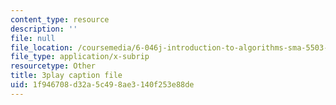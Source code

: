 ```yaml
---
content_type: resource
description: ''
file: null
file_location: /coursemedia/6-046j-introduction-to-algorithms-sma-5503-fall-2005/1f946708d32a5c498ae3140f253e88de_2RxCCEHlEys.vtt
file_type: application/x-subrip
resourcetype: Other
title: 3play caption file
uid: 1f946708-d32a-5c49-8ae3-140f253e88de
---
```

